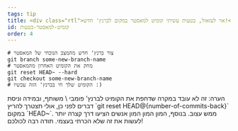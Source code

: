 ```yaml
---
tags: tip
title: <div class="rtl">אוי לעזאזל, בטעות עשיתי קומיט למאסטר במקום לברנץ' חדש!</div>
id: קומיט-למאסטר-בטעות
order: 4
---
```


```git
# צור ברנץ' חדש מהמצב הנוכחי של המאסטר
git branch some-new-branch-name
# מחק את הקומיט האחרון מהמאסטר
git reset HEAD~ --hard
git checkout some-new-branch-name
# הקומיט שלך חי בברנץ' הזה עכשיו :)
```

<div class="rtl">
הערה: זה לא עובד במקרה שדחפת את הקומיט לברנץ' פומבי \ משותף, ובמידה וניסת דברים לפני כן, אולי תצטרך להריץ
`git reset HEAD@{number-of-commits-back}`
במקום 
`HEAD~`.
ממש עצוב.
בנוסף, המון המון המון אנשים הציעו דרך קצרה יותר לעשות את זה שלא הכרתי בעצמי. תודה רבה לכולכם!
</div>
